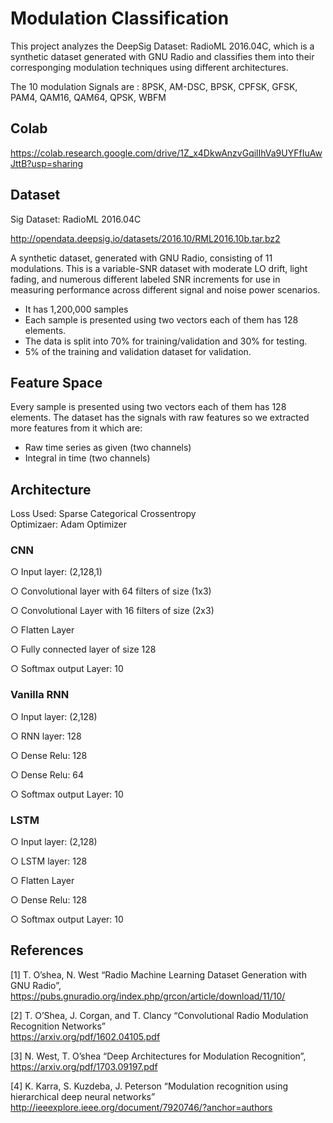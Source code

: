 # Modulation Classification
This project analyzes the DeepSig Dataset: RadioML 2016.04C, which is a synthetic dataset generated with GNU Radio and classifies them into their 
corresponging modulation techniques using different architectures.

The 10 modulation Signals are : 8PSK, AM-DSC, BPSK, CPFSK, GFSK, PAM4, QAM16, QAM64, QPSK, WBFM
## Colab
https://colab.research.google.com/drive/1Z_x4DkwAnzvGqilIhVa9UYFfIuAwJttB?usp=sharing

## Dataset
Sig Dataset: RadioML 2016.04C

http://opendata.deepsig.io/datasets/2016.10/RML2016.10b.tar.bz2

A synthetic dataset, generated with GNU Radio, consisting of 11 modulations. This is a variable-SNR dataset with moderate LO drift, light fading, 
and numerous different labeled SNR increments for use in measuring performance across different signal and noise power scenarios.
- It has 1,200,000 samples
- Each sample is presented using two vectors each of them has 128 elements.
- The data is split into 70% for training/validation and 30% for testing.
- 5% of the training and validation dataset for validation.

## Feature Space
Every sample is presented using two vectors each of them has 128 elements. The dataset has the signals with raw features so we extracted more features from it which are:
- Raw time series as given (two channels)
- Integral in time (two channels)

## Architecture
Loss Used: Sparse Categorical Crossentropy<br>
Optimizaer: Adam Optimizer
### CNN
○ Input layer:  (2,128,1)

○ Convolutional layer with 64 filters of size (1x3)

○ Convolutional Layer with 16 filters of size (2x3)

○ Flatten Layer

○ Fully connected layer of size 128

○ Softmax output Layer: 10

### Vanilla RNN
○ Input layer: (2,128)

○ RNN layer: 128

○ Dense Relu: 128

○ Dense Relu: 64

○ Softmax output Layer: 10

### LSTM
○ Input layer: (2,128)

○ LSTM layer: 128

○ Flatten Layer

○ Dense Relu: 128

○ Softmax output Layer: 10

## References
[1] T. O’shea, N. West “Radio Machine Learning Dataset Generation with GNU Radio”, https://pubs.gnuradio.org/index.php/grcon/article/download/11/10/

[2] T. O’Shea, J. Corgan, and T. Clancy “Convolutional Radio Modulation Recognition Networks” <br> https://arxiv.org/pdf/1602.04105.pdf

[3] N. West, T. O’shea “Deep Architectures for Modulation Recognition”,<br>
https://arxiv.org/pdf/1703.09197.pdf

[4] K. Karra, S. Kuzdeba, J. Peterson “Modulation recognition using hierarchical deep neural networks” <br> http://ieeexplore.ieee.org/document/7920746/?anchor=authors
